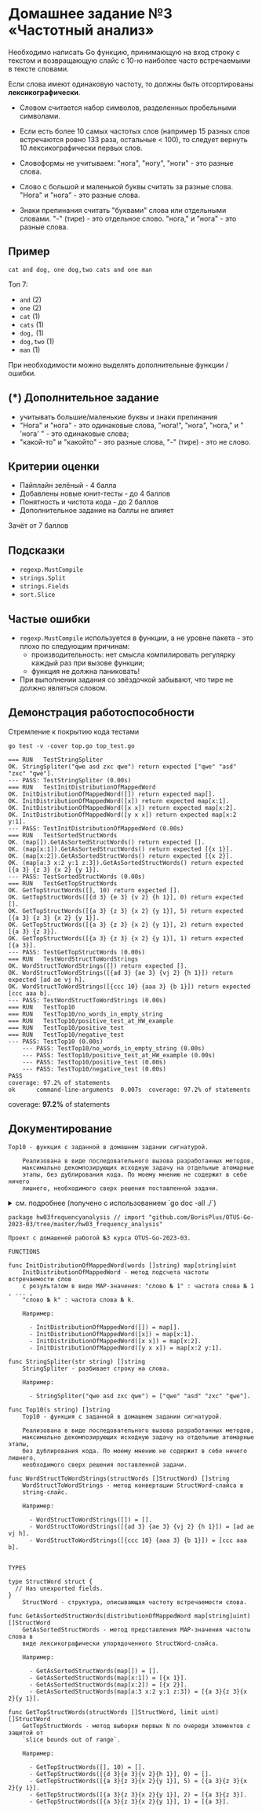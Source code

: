 # Домашнее задание №3 «Частотный анализ»

Необходимо написать Go функцию, принимающую на вход строку с текстом и
возвращающую слайс с 10-ю наиболее часто встречаемыми в тексте словами.

Если слова имеют одинаковую частоту, то должны быть отсортированы **лексикографически**.

* Словом считается набор символов, разделенных пробельными символами.

* Если есть более 10 самых частотых слов (например 15 разных слов встречаются ровно 133 раза,
остальные < 100), то следует вернуть 10 лексикографически первых слов.

* Словоформы не учитываем: "нога", "ногу", "ноги" - это разные слова.

* Слово с большой и маленькой буквы считать за разные слова. "Нога" и "нога" - это разные слова.

* Знаки препинания считать "буквами" слова или отдельными словами.
"-" (тире) - это отдельное слово. "нога," и "нога" - это разные слова.

## Пример

```text
cat and dog, one dog,two cats and one man
```

Топ 7:

* `and`     (2)
* `one`     (2)
* `cat`     (1)
* `cats`    (1)
* `dog,`    (1)
* `dog,two` (1)
* `man`     (1)

При необходимости можно выделять дополнительные функции / ошибки.

## (*) Дополнительное задание 

* учитывать большие/маленькие буквы и знаки препинания
* "Нога" и "нога" - это одинаковые слова, "нога!", "нога", "нога," и " 'нога' " - это одинаковые слова;
* "какой-то" и "какойто" - это разные слова, "-" (тире) - это не слово.

## Критерии оценки

* Пайплайн зелёный - 4 балла
* Добавлены новые юнит-тесты - до 4 баллов
* Понятность и чистота кода - до 2 баллов
* Дополнительное задание на баллы не влияет

Зачёт от 7 баллов

## Подсказки

* `regexp.MustCompile`
* `strings.Split`
* `strings.Fields`
* `sort.Slice`

## Частые ошибки

* `regexp.MustCompile` используется в функции, а не уровне пакета - это плохо по следующим причинам:
  * производительность: нет смысла компилировать регулярку каждый раз при вызове функции;
  * функция не должна паниковать!
* При выполнении задания со звёздочкой забывают, что тире не должно являться словом.

## Демонстрация работоспособности

Стремление к покрытию кода тестами

```shell
go test -v -cover top.go top_test.go
```

```text
=== RUN   TestStringSpliter
OK. StringSpliter("qwe asd zxc qwe") return expected ["qwe" "asd" "zxc" "qwe"].
--- PASS: TestStringSpliter (0.00s)
=== RUN   TestInitDistributionOfMappedWord
OK. InitDistributionOfMappedWord([]) return expected map[].
OK. InitDistributionOfMappedWord([x]) return expected map[x:1].
OK. InitDistributionOfMappedWord([x x]) return expected map[x:2].
OK. InitDistributionOfMappedWord([y x x]) return expected map[x:2 y:1].
--- PASS: TestInitDistributionOfMappedWord (0.00s)
=== RUN   TestSortedStructWords
OK. (map[]).GetAsSortedStructWords() return expected [].
OK. (map[x:1]).GetAsSortedStructWords() return expected [{x 1}].
OK. (map[x:2]).GetAsSortedStructWords() return expected [{x 2}].
OK. (map[a:3 x:2 y:1 z:3]).GetAsSortedStructWords() return expected [{a 3} {z 3} {x 2} {y 1}].
--- PASS: TestSortedStructWords (0.00s)
=== RUN   TestGetTopStructWords
OK. GetTopStructWords([], 10) return expected [].
OK. GetTopStructWords([{d 3} {e 3} {v 2} {h 1}], 0) return expected [].
OK. GetTopStructWords([{a 3} {z 3} {x 2} {y 1}], 5) return expected [{a 3} {z 3} {x 2} {y 1}].
OK. GetTopStructWords([{a 3} {z 3} {x 2} {y 1}], 2) return expected [{a 3} {z 3}].
OK. GetTopStructWords([{a 3} {z 3} {x 2} {y 1}], 1) return expected [{a 3}].
--- PASS: TestGetTopStructWords (0.00s)
=== RUN   TestWordStructToWordStrings
OK. WordStructToWordStrings([]) return expected [].
OK. WordStructToWordStrings([{ad 3} {ae 3} {vj 2} {h 1}]) return expected [ad ae vj h].
OK. WordStructToWordStrings([{ccc 10} {aaa 3} {b 1}]) return expected [ccc aaa b].
--- PASS: TestWordStructToWordStrings (0.00s)
=== RUN   TestTop10
=== RUN   TestTop10/no_words_in_empty_string
=== RUN   TestTop10/positive_test_at_HW_example
=== RUN   TestTop10/positive_test
=== RUN   TestTop10/negative_test
--- PASS: TestTop10 (0.00s)
    --- PASS: TestTop10/no_words_in_empty_string (0.00s)
    --- PASS: TestTop10/positive_test_at_HW_example (0.00s)
    --- PASS: TestTop10/positive_test (0.00s)
    --- PASS: TestTop10/negative_test (0.00s)
PASS
coverage: 97.2% of statements
ok      command-line-arguments  0.007s  coverage: 97.2% of statements
```

coverage: **97.2%** of statements

## Документирование

```text
Top10 - функция с заданной в домашнем задании сигнатурой.

    Реализована в виде последовательного вызова разработанных методов,
    максимально декомпозирующих исходную задачу на отдельные атомарные
    этапы, без дублирования кода. По моему мнению не содержит в себе ничего
    лишнего, необходимого сверх решения поставленной задачи.
```

<details> 
<summary> см. подробнее (получено с использованием `go doc -all ./`)</sammary>

```text
package hw03frequencyanalysis // import "github.com/BorisPlus/OTUS-Go-2023-03/tree/master/hw03_frequency_analysis"

Проект с домашеней работой №3 курса OTUS-Go-2023-03.

FUNCTIONS

func InitDistributionOfMappedWord(words []string) map[string]uint
    InitDistributionOfMappedWord - метод подсчета частоты встречаемости слов
    с результатом в виде MAP-значения: "слово № 1" : частота слова № 1 , ... ,
    "слово № k" : частота слова № k.

    Например:

      - InitDistributionOfMappedWord([]) = map[].
      - InitDistributionOfMappedWord([x]) = map[x:1].
      - InitDistributionOfMappedWord([x x]) = map[x:2].
      - InitDistributionOfMappedWord([y x x]) = map[x:2 y:1].

func StringSpliter(str string) []string
    StringSpliter - разбивает строку на слова.

    Например:

      - StringSpliter("qwe asd zxc qwe") = ["qwe" "asd" "zxc" "qwe"].

func Top10(s string) []string
    Top10 - функция с заданной в домашнем задании сигнатурой.

    Реализована в виде последовательного вызова разработанных методов,
    максимально декомпозирующих исходную задачу на отдельные атомарные этапы,
    без дублирования кода. По моему мнению не содержит в себе ничего лишнего,
    необходимого сверх решения поставленной задачи.

func WordStructToWordStrings(structWords []StructWord) []string
    WordStructToWordStrings - метод конвертации StructWord-слайса в
    string-слайс.

    Например:

      - WordStructToWordStrings([]) = [].
      - WordStructToWordStrings([{ad 3} {ae 3} {vj 2} {h 1}]) = [ad ae vj h].
      - WordStructToWordStrings([{ccc 10} {aaa 3} {b 1}]) = [ccc aaa b].


TYPES

type StructWord struct {
  // Has unexported fields.
}
    StructWord - структура, описывающая частоту встречаемости слова.

func GetAsSortedStructWords(distributionOfMappedWord map[string]uint) []StructWord
    GetAsSortedStructWords - метод представления MAP-значения частоты слова в
    виде лексикографически упорядоченного StructWord-слайса.

    Например:

      - GetAsSortedStructWords(map[]) = [].
      - GetAsSortedStructWords(map[x:1]) = [{x 1}].
      - GetAsSortedStructWords(map[x:2]) = [{x 2}].
      - GetAsSortedStructWords(map[a:3 x:2 y:1 z:3]) = [{a 3}{z 3}{x 2}{y 1}].

func GetTopStructWords(structWords []StructWord, limit uint) []StructWord
    GetTopStructWords - метод выборки первых N по очереди элементов с защитой от
    `slice bounds out of range`.

    Например:

      - GetTopStructWords([], 10) = [].
      - GetTopStructWords([{d 3}{e 3}{v 2}{h 1}], 0) = [].
      - GetTopStructWords([{a 3}{z 3}{x 2}{y 1}], 5) = [{a 3}{z 3}{x 2}{y 1}].
      - GetTopStructWords([{a 3}{z 3}{x 2}{y 1}], 2) = [{a 3}{z 3}].
      - GetTopStructWords([{a 3}{z 3}{x 2}{y 1}], 1) = [{a 3}].

```

</details>
